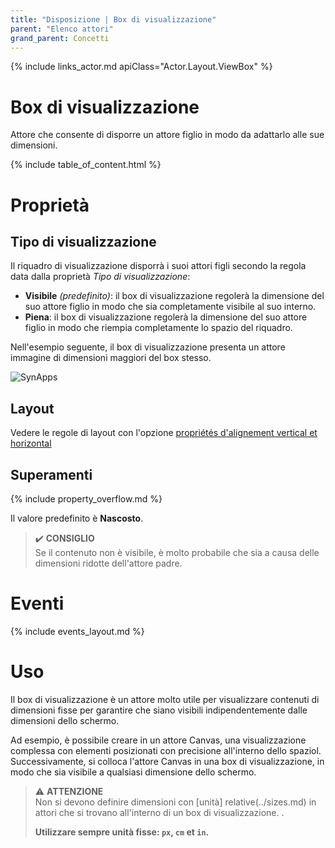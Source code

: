 ```yaml
---
title: "Disposizione | Box di visualizzazione"
parent: "Elenco attori"
grand_parent: Concetti
---
```


{% include links_actor.md apiClass="Actor.Layout.ViewBox" %}

# Box di visualizzazione

Attore che consente di disporre un attore figlio in modo da adattarlo alle sue dimensioni.

{% include table_of_content.html %}

# Proprietà

## Tipo di visualizzazione

Il riquadro di visualizzazione disporrà i suoi attori figli secondo la regola data dalla proprietà *Tipo di visualizzazione*:

- **Visibile** *(predefinito)*: il box di visualizzazione regolerà la dimensione del suo attore figlio in modo che sia completamente visibile al suo interno.
- **Piena**: il box di visualizzazione regolerà la dimensione del suo attore figlio in modo che riempia completamente lo spazio del riquadro.

Nell'esempio seguente, il box di visualizzazione presenta un attore immagine di dimensioni maggiori del box stesso.

![SynApps](../../assets/concepts/actor/view-box/sample-01.gif)


## Layout

Vedere le regole di layout con l'opzione [propriétés d'alignement vertical et horizontal](../actor/category-disposition.md#catégorie-disposition-flexible)


## Superamenti

{% include property_overflow.md %}

Il valore predefinito è **Nascosto**.

> ✔️ **CONSIGLIO**<br>
> Se il contenuto non è visibile, è molto probabile che sia a causa delle dimensioni ridotte dell'attore padre.

# Eventi

{% include events_layout.md %}

# Uso

Il box di visualizzazione è un attore molto utile per visualizzare contenuti di dimensioni fisse per garantire che siano visibili indipendentemente dalle dimensioni dello schermo.

Ad esempio, è possibile creare in un attore Canvas, una visualizzazione complessa con elementi posizionati con precisione all'interno dello spaziol. Successivamente, si colloca l'attore Canvas in una box di visualizzazione, in modo che sia visibile a qualsiasi dimensione dello schermo.

> ⚠️ **ATTENZIONE**<br>
> Non si devono definire dimensioni con [unità] relative(../sizes.md) in attori che si trovano all'interno di un box di visualizzazione. .
>
> **Utilizzare sempre unità fisse: `px`, `cm` et `in`.**
